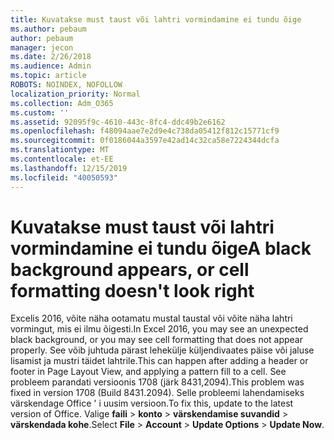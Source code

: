 ```yaml
---
title: Kuvatakse must taust või lahtri vormindamine ei tundu õige
ms.author: pebaum
author: pebaum
manager: jecon
ms.date: 2/26/2018
ms.audience: Admin
ms.topic: article
ROBOTS: NOINDEX, NOFOLLOW
localization_priority: Normal
ms.collection: Adm_O365
ms.custom: ''
ms.assetid: 92095f9c-4610-443c-8fc4-ddc49b2e6162
ms.openlocfilehash: f48094aae7e2d9e4c738da05412f812c15771cf9
ms.sourcegitcommit: 0f0186044a3597e42ad14c32ca58e7224344dcfa
ms.translationtype: MT
ms.contentlocale: et-EE
ms.lasthandoff: 12/15/2019
ms.locfileid: "40050593"
---
```

# <a name="a-black-background-appears-or-cell-formatting-doesnt-look-right"></a><span data-ttu-id="d36b9-102">Kuvatakse must taust või lahtri vormindamine ei tundu õige</span><span class="sxs-lookup"><span data-stu-id="d36b9-102">A black background appears, or cell formatting doesn't look right</span></span>

<span data-ttu-id="d36b9-103">Excelis 2016, võite näha ootamatu mustal taustal või võite näha lahtri vormingut, mis ei ilmu õigesti.</span><span class="sxs-lookup"><span data-stu-id="d36b9-103">In Excel 2016, you may see an unexpected black background, or you may see cell formatting that does not appear properly.</span></span> <span data-ttu-id="d36b9-104">See võib juhtuda pärast lehekülje küljendivaates päise või jaluse lisamist ja mustri täidet lahtrile.</span><span class="sxs-lookup"><span data-stu-id="d36b9-104">This can happen after adding a header or footer in Page Layout View, and applying a pattern fill to a cell.</span></span> <span data-ttu-id="d36b9-105">See probleem parandati versioonis 1708 (järk 8431,2094).</span><span class="sxs-lookup"><span data-stu-id="d36b9-105">This problem was fixed in version 1708 (Build 8431.2094).</span></span> <span data-ttu-id="d36b9-106">Selle probleemi lahendamiseks värskendage Office ' i uusim versioon.</span><span class="sxs-lookup"><span data-stu-id="d36b9-106">To fix this, update to the latest version of Office.</span></span> <span data-ttu-id="d36b9-107">Valige **faili** \> **konto** \> **värskendamise suvandid** \> **värskendada kohe**.</span><span class="sxs-lookup"><span data-stu-id="d36b9-107">Select **File** \> **Account** \> **Update Options** \> **Update Now**.</span></span>
  

